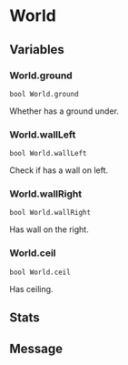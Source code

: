# World
## Variables
### World.ground
`bool World.ground`

Whether has a ground under.
### World.wallLeft
`bool World.wallLeft`

Check if has a wall on left.
### World.wallRight
`bool World.wallRight`

Has wall on the right.
### World.ceil
`bool World.ceil`

Has ceiling.
## Stats
## Message

